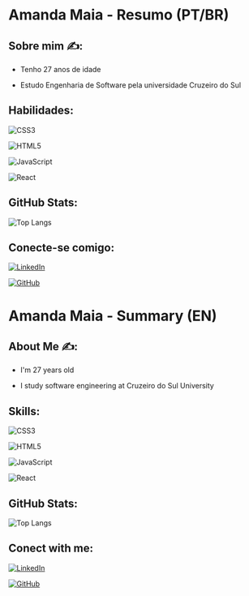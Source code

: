 # Amanda Maia - Resumo (PT/BR)

## Sobre mim ✍️:
- Tenho 27 anos de idade

- Estudo Engenharia de Software pela universidade Cruzeiro do Sul

## Habilidades:
![CSS3](https://img.shields.io/badge/CSS3-000?style=for-the-badge&logo=css3&logoColor=264CE4)

![HTML5](https://img.shields.io/badge/HTML5-000?style=for-the-badge&logo=html5)

![JavaScript](https://img.shields.io/badge/JavaScript-000?style=for-the-badge&logo=javascript)

![React](https://img.shields.io/badge/React-000?style=for-the-badge&logo=react)

## GitHub Stats:

![Top Langs](https://github-readme-stats-git-masterrstaa-rickstaa.vercel.app/api/top-langs/?username=amandamah321&layout=compact&bg_color=000&border_color=30A3DC&title_color=E94D5F&text_color=FFF)

## Conecte-se comigo:

[![LinkedIn](https://img.shields.io/badge/LinkedIn-000?style=for-the-badge&logo=linkedin&logoColor=0E76A8)](https://www.linkedin.com/in/amanda-maia-35a882164/) 

[![GitHub](https://img.shields.io/badge/GitHbt-000?style=for-the-badge&logo=github&logoColor=white)](https://github.com/amandamah321)

# Amanda Maia - Summary (EN)

## About Me ✍️:
- I'm 27 years old

- I study software engineering at Cruzeiro do Sul University

## Skills:
![CSS3](https://img.shields.io/badge/CSS3-000?style=for-the-badge&logo=css3&logoColor=264CE4)

![HTML5](https://img.shields.io/badge/HTML5-000?style=for-the-badge&logo=html5)

![JavaScript](https://img.shields.io/badge/JavaScript-000?style=for-the-badge&logo=javascript)

![React](https://img.shields.io/badge/React-000?style=for-the-badge&logo=react)

## GitHub Stats:

![Top Langs](https://github-readme-stats-git-masterrstaa-rickstaa.vercel.app/api/top-langs/?username=amandamah321&layout=compact&bg_color=000&border_color=30A3DC&title_color=E94D5F&text_color=FFF)

## Conect with me:

[![LinkedIn](https://img.shields.io/badge/LinkedIn-000?style=for-the-badge&logo=linkedin&logoColor=0E76A8)](https://www.linkedin.com/in/amanda-maia-35a882164/) 

[![GitHub](https://img.shields.io/badge/GitHbt-000?style=for-the-badge&logo=github&logoColor=white)](https://github.com/amandamah321)
